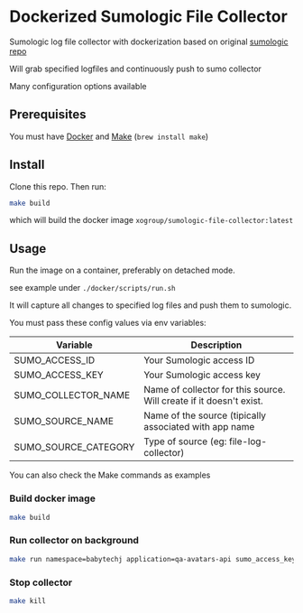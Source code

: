 # Dockerized Sumologic File Collector

Sumologic log file collector with dockerization based on original [sumologic repo](https://github.com/SumoLogic/sumologic-collector-docker)

Will grab specified logfiles and continuously push to sumo collector

Many configuration options available

## Prerequisites

You must have [Docker](https://www.docker.com/) and [Make](https://www.gnu.org/software/make/manual/make.html) (`brew install make`)

## Install

Clone this repo. Then run:

```bash
make build
```

which will build the docker image `xogroup/sumologic-file-collector:latest`

## Usage

Run the image on a container, preferably on detached mode.

see example under `./docker/scripts/run.sh`

It will capture all changes to specified log files and push them to sumologic.

You must pass these config values via env variables:


| Variable                    |Description                                                          |
|-----------------------------|---------------------------------------------------------------------|
|SUMO_ACCESS_ID               | Your Sumologic access ID                                            |
|SUMO_ACCESS_KEY              | Your Sumologic access key                                           |
|SUMO_COLLECTOR_NAME          | Name of collector for this source. Will create if it doesn't exist. |
|SUMO_SOURCE_NAME             | Name of the source (tipically associated with app name              |
|SUMO_SOURCE_CATEGORY         | Type of source (eg: file-log-collector)                             |


You can also check the Make commands as examples 


### Build docker image

```bash
make build
```

### Run collector on background

```bash
make run namespace=babytechj application=qa-avatars-api sumo_access_key={your_key} sumo_access_secret={your_secret}
```

### Stop collector

```bash
make kill
```